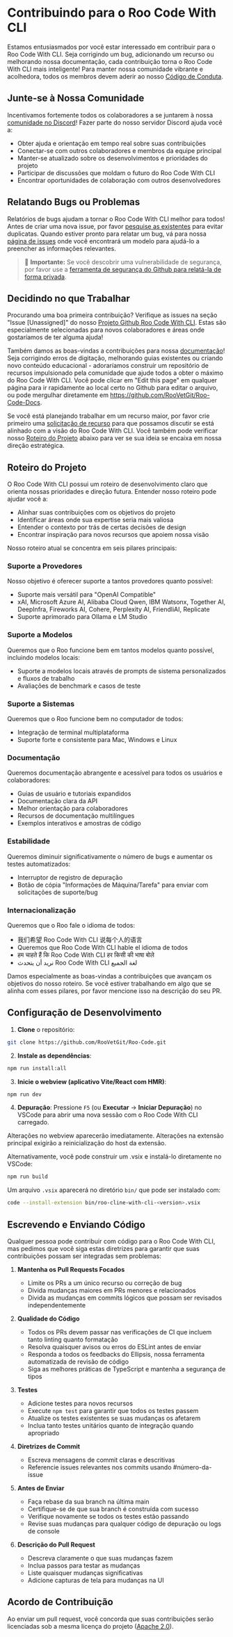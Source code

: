# Contribuindo para o Roo Code With CLI

Estamos entusiasmados por você estar interessado em contribuir para o Roo Code With CLI. Seja corrigindo um bug, adicionando um recurso ou melhorando nossa documentação, cada contribuição torna o Roo Code With CLI mais inteligente! Para manter nossa comunidade vibrante e acolhedora, todos os membros devem aderir ao nosso [Código de Conduta](CODE_OF_CONDUCT.md).

## Junte-se à Nossa Comunidade

Incentivamos fortemente todos os colaboradores a se juntarem à nossa [comunidade no Discord](https://discord.gg/roocode)! Fazer parte do nosso servidor Discord ajuda você a:

- Obter ajuda e orientação em tempo real sobre suas contribuições
- Conectar-se com outros colaboradores e membros da equipe principal
- Manter-se atualizado sobre os desenvolvimentos e prioridades do projeto
- Participar de discussões que moldam o futuro do Roo Code With CLI
- Encontrar oportunidades de colaboração com outros desenvolvedores

## Relatando Bugs ou Problemas

Relatórios de bugs ajudam a tornar o Roo Code With CLI melhor para todos! Antes de criar uma nova issue, por favor [pesquise as existentes](https://github.com/RooVetGit/Roo-Code/issues) para evitar duplicatas. Quando estiver pronto para relatar um bug, vá para nossa [página de issues](https://github.com/RooVetGit/Roo-Code/issues/new/choose) onde você encontrará um modelo para ajudá-lo a preencher as informações relevantes.

<blockquote class='warning-note'>
     🔐 <b>Importante:</b> Se você descobrir uma vulnerabilidade de segurança, por favor use a <a href="https://github.com/RooVetGit/Roo-Code/security/advisories/new">ferramenta de segurança do Github para relatá-la de forma privada</a>.
</blockquote>

## Decidindo no que Trabalhar

Procurando uma boa primeira contribuição? Verifique as issues na seção "Issue [Unassigned]" do nosso [Projeto Github Roo Code With CLI](https://github.com/orgs/RooVetGit/projects/1). Estas são especialmente selecionadas para novos colaboradores e áreas onde gostaríamos de ter alguma ajuda!

Também damos as boas-vindas a contribuições para nossa [documentação](https://docs.roocode.com/)! Seja corrigindo erros de digitação, melhorando guias existentes ou criando novo conteúdo educacional - adoraríamos construir um repositório de recursos impulsionado pela comunidade que ajude todos a obter o máximo do Roo Code With CLI. Você pode clicar em "Edit this page" em qualquer página para ir rapidamente ao local certo no Github para editar o arquivo, ou pode mergulhar diretamente em https://github.com/RooVetGit/Roo-Code-Docs.

Se você está planejando trabalhar em um recurso maior, por favor crie primeiro uma [solicitação de recurso](https://github.com/RooVetGit/Roo-Code/discussions/categories/feature-requests?discussions_q=is%3Aopen+category%3A%22Feature+Requests%22+sort%3Atop) para que possamos discutir se está alinhado com a visão do Roo Code With CLI. Você também pode verificar nosso [Roteiro do Projeto](#roteiro-do-projeto) abaixo para ver se sua ideia se encaixa em nossa direção estratégica.

## Roteiro do Projeto

O Roo Code With CLI possui um roteiro de desenvolvimento claro que orienta nossas prioridades e direção futura. Entender nosso roteiro pode ajudar você a:

- Alinhar suas contribuições com os objetivos do projeto
- Identificar áreas onde sua expertise seria mais valiosa
- Entender o contexto por trás de certas decisões de design
- Encontrar inspiração para novos recursos que apoiem nossa visão

Nosso roteiro atual se concentra em seis pilares principais:

### Suporte a Provedores

Nosso objetivo é oferecer suporte a tantos provedores quanto possível:

- Suporte mais versátil para "OpenAI Compatible"
- xAI, Microsoft Azure AI, Alibaba Cloud Qwen, IBM Watsonx, Together AI, DeepInfra, Fireworks AI, Cohere, Perplexity AI, FriendliAI, Replicate
- Suporte aprimorado para Ollama e LM Studio

### Suporte a Modelos

Queremos que o Roo funcione bem em tantos modelos quanto possível, incluindo modelos locais:

- Suporte a modelos locais através de prompts de sistema personalizados e fluxos de trabalho
- Avaliações de benchmark e casos de teste

### Suporte a Sistemas

Queremos que o Roo funcione bem no computador de todos:

- Integração de terminal multiplataforma
- Suporte forte e consistente para Mac, Windows e Linux

### Documentação

Queremos documentação abrangente e acessível para todos os usuários e colaboradores:

- Guias de usuário e tutoriais expandidos
- Documentação clara da API
- Melhor orientação para colaboradores
- Recursos de documentação multilíngues
- Exemplos interativos e amostras de código

### Estabilidade

Queremos diminuir significativamente o número de bugs e aumentar os testes automatizados:

- Interruptor de registro de depuração
- Botão de cópia "Informações de Máquina/Tarefa" para enviar com solicitações de suporte/bug

### Internacionalização

Queremos que o Roo fale o idioma de todos:

- 我们希望 Roo Code With CLI 说每个人的语言
- Queremos que Roo Code With CLI hable el idioma de todos
- हम चाहते हैं कि Roo Code With CLI हर किसी की भाषा बोले
- نريد أن يتحدث Roo Code With CLI لغة الجميع

Damos especialmente as boas-vindas a contribuições que avançam os objetivos do nosso roteiro. Se você estiver trabalhando em algo que se alinha com esses pilares, por favor mencione isso na descrição do seu PR.

## Configuração de Desenvolvimento

1. **Clone** o repositório:

```sh
git clone https://github.com/RooVetGit/Roo-Code.git
```

2. **Instale as dependências**:

```sh
npm run install:all
```

3. **Inicie o webview (aplicativo Vite/React com HMR)**:

```sh
npm run dev
```

4. **Depuração**:
   Pressione `F5` (ou **Executar** → **Iniciar Depuração**) no VSCode para abrir uma nova sessão com o Roo Code With CLI carregado.

Alterações no webview aparecerão imediatamente. Alterações na extensão principal exigirão a reinicialização do host da extensão.

Alternativamente, você pode construir um .vsix e instalá-lo diretamente no VSCode:

```sh
npm run build
```

Um arquivo `.vsix` aparecerá no diretório `bin/` que pode ser instalado com:

```sh
code --install-extension bin/roo-cline-with-cli-<version>.vsix
```

## Escrevendo e Enviando Código

Qualquer pessoa pode contribuir com código para o Roo Code With CLI, mas pedimos que você siga estas diretrizes para garantir que suas contribuições possam ser integradas sem problemas:

1. **Mantenha os Pull Requests Focados**

    - Limite os PRs a um único recurso ou correção de bug
    - Divida mudanças maiores em PRs menores e relacionados
    - Divida as mudanças em commits lógicos que possam ser revisados independentemente

2. **Qualidade do Código**

    - Todos os PRs devem passar nas verificações de CI que incluem tanto linting quanto formatação
    - Resolva quaisquer avisos ou erros do ESLint antes de enviar
    - Responda a todos os feedbacks do Ellipsis, nossa ferramenta automatizada de revisão de código
    - Siga as melhores práticas de TypeScript e mantenha a segurança de tipos

3. **Testes**

    - Adicione testes para novos recursos
    - Execute `npm test` para garantir que todos os testes passem
    - Atualize os testes existentes se suas mudanças os afetarem
    - Inclua tanto testes unitários quanto de integração quando apropriado

4. **Diretrizes de Commit**

    - Escreva mensagens de commit claras e descritivas
    - Referencie issues relevantes nos commits usando #número-da-issue

5. **Antes de Enviar**

    - Faça rebase da sua branch na última main
    - Certifique-se de que sua branch é construída com sucesso
    - Verifique novamente se todos os testes estão passando
    - Revise suas mudanças para qualquer código de depuração ou logs de console

6. **Descrição do Pull Request**
    - Descreva claramente o que suas mudanças fazem
    - Inclua passos para testar as mudanças
    - Liste quaisquer mudanças significativas
    - Adicione capturas de tela para mudanças na UI

## Acordo de Contribuição

Ao enviar um pull request, você concorda que suas contribuições serão licenciadas sob a mesma licença do projeto ([Apache 2.0](../LICENSE)).
